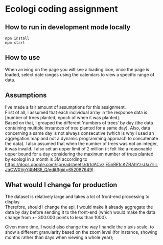 # Ecologi coding assignment

## How to run in development mode locally

```
npm install
npm start
```

## How to use

When arriving on the page you will see a loading icon, once the page is loaded, select date ranges using the calendars to view a specific range of data.

## Assumptions

I've made a fair amount of assumptions for this assignment.  
First of all, I assumed that each individual array in the response data is [number of trees planted, epoch of when it was planted].  
Based on that, I grouped the different 'numbers of trees' by day (the data containing multiple instances of tree planted for a same day). Also, data concerning a same day is not always consecutive (which is why I used an aggregation map and not a dynamic programming approach to concatenate the data).
I also assumed that when the number of trees was not an integer, it was invalid. I also set an upper limit of 2 million (it felt like a reasonable upper bound for a day considering the maximum number of trees planted by ecologi in a month is 3M according to https://docs.google.com/spreadsheets/d/1dACvzjE5nBE1cKZBAhYzsUa7rIiLJqCWXVgY4bNS8_Q/edit#gid=652087649).

## What would I change for production

The dataset is relatively large and takes a lot of front-end processing to display.  
Therefore, should I change the api, I would make it already aggregate the data by day before sending it to the front-end (which would make the data change from +- 300.000 points to less than 1000).

Given more time, I would also change the way I handle the x axis scale, to show a different granularity based on the zoom level (for instance, showing months rather than days when viewing a whole year);
